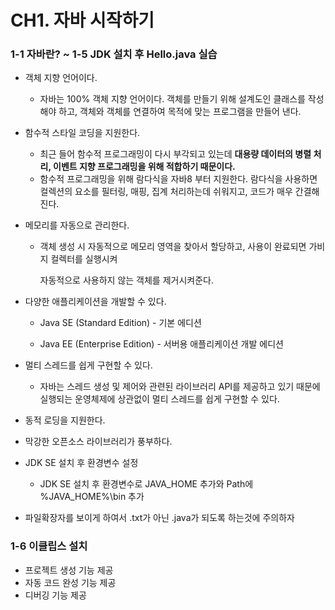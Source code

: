 # CH1. 자바 시작하기

### 1-1 자바란? ~ 1-5  JDK 설치 후 Hello.java 실습

- 객체 지향 언어이다.

  - 자바는 100% 객체 지향 언어이다. 객체를 만들기 위해 설계도인 클래스를 작성해야 하고, 객체와 객체를 연결하여 목적에 맞는 프로그램을 만들어 낸다.

- 함수적 스타일 코딩을 지원한다.

  - 최근 들어 함수적 프로그래밍이 다시 부각되고 있는데 **대용량 데이터의 병렬 처리, 이벤트 지향 프로그래밍을 위해 적합하기 때문이다.** 
  - 함수적 프로그래밍을 위해 람다식을 자바8 부터 지원한다. 람다식을 사용하면 컬렉션의 요소를 필터링, 매핑, 집계 처리하는데 쉬워지고, 코드가 매우 간결해진다.

- 메모리를 자동으로 관리한다.

  - 객체 생성 시 자동적으로 메모리 영역을 찾아서 할당하고, 사용이 완료되면 가비지 컬렉터를 실행시켜

    자동적으로 사용하지 않는 객체를 제거시켜준다.

- 다양한 애플리케이션을 개발할 수 있다.

  - Java SE (Standard Edition) - 기본 에디션

  - Java EE (Enterprise Edition) - 서버용 애플리케이션 개발 에디션

- 멀티 스레드를 쉽게 구현할 수 있다.
  
  - 자바는 스레드 생성 및 제어와 관련된 라이브러리 API를 제공하고 있기 때문에 실행되는 운영체제에 상관없이 멀티 스레드를 쉽게 구현할 수 있다.
- 동적 로딩을 지원한다.



- 막강한 오픈소스 라이브러리가 풍부하다.



- JDK SE 설치 후 환경변수 설정
  - JDK SE 설치 후 환경변수로 JAVA_HOME 추가와 Path에 %JAVA_HOME%\bin 추가



- 파일확장자를 보이게 하여서 .txt가 아닌 .java가 되도록 하는것에 주의하자



### 1-6 이클립스 설치

- 프로젝트 생성 기능 제공
- 자동 코드 완성 기능 제공
- 디버깅 기능 제공